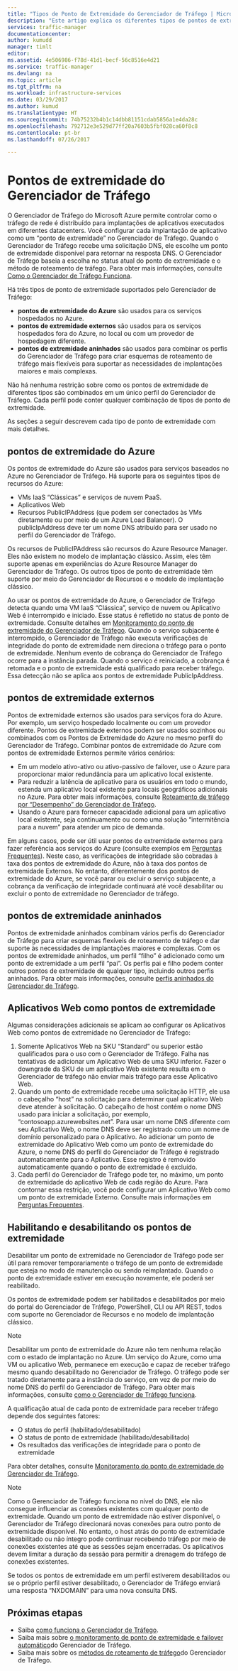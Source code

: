 ```yaml
---
title: "Tipos de Ponto de Extremidade do Gerenciador de Tráfego | Microsoft Docs"
description: "Este artigo explica os diferentes tipos de pontos de extremidade que podem ser usados com o Gerenciador de Tráfego do Azure"
services: traffic-manager
documentationcenter: 
author: kumudd
manager: timlt
editor: 
ms.assetid: 4e506986-f78d-41d1-becf-56c8516e4d21
ms.service: traffic-manager
ms.devlang: na
ms.topic: article
ms.tgt_pltfrm: na
ms.workload: infrastructure-services
ms.date: 03/29/2017
ms.author: kumud
ms.translationtype: HT
ms.sourcegitcommit: 74b75232b4b1c14dbb81151cdab5856a1e4da28c
ms.openlocfilehash: 792712e3e529d77ff20a7603b5fbf028ca60f8c8
ms.contentlocale: pt-br
ms.lasthandoff: 07/26/2017

---
```


# <a name="traffic-manager-endpoints"></a>Pontos de extremidade do Gerenciador de Tráfego
O Gerenciador de Tráfego do Microsoft Azure permite controlar como o tráfego de rede é distribuído para implantações de aplicativos executados em diferentes datacenters. Você configurar cada implantação de aplicativo como um “ponto de extremidade” no Gerenciador de Tráfego. Quando o Gerenciador de Tráfego recebe uma solicitação DNS, ele escolhe um ponto de extremidade disponível para retornar na resposta DNS. O Gerenciador de Tráfego baseia a escolha no status atual do ponto de extremidade e o método de roteamento de tráfego. Para obter mais informações, consulte [Como o Gerenciador de Tráfego Funciona](traffic-manager-how-traffic-manager-works.md).

Há três tipos de ponto de extremidade suportados pelo Gerenciador de Tráfego:
* **pontos de extremidade do Azure** são usados para os serviços hospedados no Azure.
* **pontos de extremidade externos** são usados para os serviços hospedados fora do Azure, no local ou com um provedor de hospedagem diferente.
* **pontos de extremidade aninhados** são usados para combinar os perfis do Gerenciador de Tráfego para criar esquemas de roteamento de tráfego mais flexíveis para suportar as necessidades de implantações maiores e mais complexas.

Não há nenhuma restrição sobre como os pontos de extremidade de diferentes tipos são combinados em um único perfil do Gerenciador de Tráfego. Cada perfil pode conter qualquer combinação de tipos de ponto de extremidade.

As seções a seguir descrevem cada tipo de ponto de extremidade com mais detalhes.

## <a name="azure-endpoints"></a>pontos de extremidade do Azure

Os pontos de extremidade do Azure são usados para serviços baseados no Azure no Gerenciador de Tráfego. Há suporte para os seguintes tipos de recursos do Azure:

* VMs IaaS “Clássicas” e serviços de nuvem PaaS.
* Aplicativos Web
* Recursos PublicIPAddress (que podem ser conectados às VMs diretamente ou por meio de um Azure Load Balancer). O publicIpAddress deve ter um nome DNS atribuído para ser usado no perfil do Gerenciador de Tráfego.

Os recursos de PublicIPAddress são recursos do Azure Resource Manager. Eles não existem no modelo de implantação clássico. Assim, eles têm suporte apenas em experiências do Azure Resource Manager do Gerenciador de Tráfego. Os outros tipos de ponto de extremidade têm suporte por meio do Gerenciador de Recursos e o modelo de implantação clássico.

Ao usar os pontos de extremidade do Azure, o Gerenciador de Tráfego detecta quando uma VM IaaS “Clássica”, serviço de nuvem ou Aplicativo Web é interrompido e iniciado. Esse status é refletido no status de ponto de extremidade. Consulte detalhes em [Monitoramento do ponto de extremidade do Gerenciador de Tráfego](traffic-manager-monitoring.md#endpoint-and-profile-status). Quando o serviço subjacente é interrompido, o Gerenciador de Tráfego não executa verificações de integridade do ponto de extremidade nem direciona o tráfego para o ponto de extremidade. Nenhum evento de cobrança do Gerenciador de Tráfego ocorre para a instância parada. Quando o serviço é reiniciado, a cobrança é retomada e o ponto de extremidade está qualificado para receber tráfego. Essa detecção não se aplica aos pontos de extremidade PublicIpAddress.

## <a name="external-endpoints"></a>pontos de extremidade externos

Pontos de extremidade externos são usados para serviços fora do Azure. Por exemplo, um serviço hospedado localmente ou com um provedor diferente. Pontos de extremidade externos podem ser usados sozinhos ou combinados com os Pontos de Extremidade do Azure no mesmo perfil do Gerenciador de Tráfego. Combinar pontos de extremidade do Azure com pontos de extremidade Externos permite vários cenários:

* Em um modelo ativo-ativo ou ativo-passivo de failover, use o Azure para proporcionar maior redundância para um aplicativo local existente.
* Para reduzir a latência de aplicativo para os usuários em todo o mundo, estenda um aplicativo local existente para locais geográficos adicionais no Azure. Para obter mais informações, consulte [Roteamento de tráfego por “Desempenho” do Gerenciador de Tráfego](traffic-manager-routing-methods.md#performance).
* Usando o Azure para fornecer capacidade adicional para um aplicativo local existente, seja continuamente ou como uma solução “intermitência para a nuvem” para atender um pico de demanda.

Em alguns casos, pode ser útil usar pontos de extremidade externos para fazer referência aos serviços do Azure (consulte exemplos em [	Perguntas Frequentes](traffic-manager-faqs.md#traffic-manager-endpoints)). Neste caso, as verificações de integridade são cobradas à taxa dos pontos de extremidade do Azure, não à taxa dos pontos de extremidade Externos. No entanto, diferentemente dos pontos de extremidade do Azure, se você parar ou excluir o serviço subjacente, a cobrança da verificação de integridade continuará até você desabilitar ou excluir o ponto de extremidade no Gerenciador de tráfego.

## <a name="nested-endpoints"></a>pontos de extremidade aninhados

Pontos de extremidade aninhados combinam vários perfis do Gerenciador de Tráfego para criar esquemas flexíveis de roteamento de tráfego e dar suporte às necessidades de implantações maiores e complexas. Com os pontos de extremidade aninhados, um perfil “filho” é adicionado como um ponto de extremidade a um perfil “pai”. Os perfis pai e filho podem conter outros pontos de extremidade de qualquer tipo, incluindo outros perfis aninhados. Para obter mais informações, consulte [perfis aninhados do Gerenciador de Tráfego](traffic-manager-nested-profiles.md).

## <a name="web-apps-as-endpoints"></a>Aplicativos Web como pontos de extremidade

Algumas considerações adicionais se aplicam ao configurar os Aplicativos Web como pontos de extremidade no Gerenciador de Tráfego:

1. Somente Aplicativos Web na SKU “Standard” ou superior estão qualificados para o uso com o Gerenciador de Tráfego. Falha nas tentativas de adicionar um Aplicativo Web de uma SKU inferior. Fazer o downgrade da SKU de um aplicativo Web existente resulta em o Gerenciador de tráfego não enviar mais tráfego para esse Aplicativo Web.
2. Quando um ponto de extremidade recebe uma solicitação HTTP, ele usa o cabeçalho “host” na solicitação para determinar qual aplicativo Web deve atender à solicitação. O cabeçalho de host contém o nome DNS usado para iniciar a solicitação, por exemplo, “contosoapp.azurewebsites.net”. Para usar um nome DNS diferente com seu Aplicativo Web, o nome DNS deve ser registrado como um nome de domínio personalizado para o Aplicativo. Ao adicionar um ponto de extremidade do Aplicativo Web como um ponto de extremidade do Azure, o nome DNS do perfil do Gerenciador de Tráfego é registrado automaticamente para o Aplicativo. Esse registro é removido automaticamente quando o ponto de extremidade é excluído.
3. Cada perfil do Gerenciador de Tráfego pode ter, no máximo, um ponto de extremidade do aplicativo Web de cada região do Azure. Para contornar essa restrição, você pode configurar um Aplicativo Web como um ponto de extremidade Externo. Consulte mais informações em [Perguntas Frequentes](traffic-manager-faqs.md#traffic-manager-endpoints).

## <a name="enabling-and-disabling-endpoints"></a>Habilitando e desabilitando os pontos de extremidade

Desabilitar um ponto de extremidade no Gerenciador de Tráfego pode ser útil para remover temporariamente o tráfego de um ponto de extremidade que esteja no modo de manutenção ou sendo reimplantado. Quando o ponto de extremidade estiver em execução novamente, ele poderá ser reabilitado.

Os pontos de extremidade podem ser habilitados e desabilitados por meio do portal do Gerenciador de Tráfego, PowerShell, CLI ou API REST, todos com suporte no Gerenciador de Recursos e no modelo de implantação clássico.

> [!NOTE]
> Desabilitar um ponto de extremidade do Azure não tem nenhuma relação com o estado de implantação no Azure. Um serviço do Azure, como uma VM ou aplicativo Web, permanece em execução e capaz de receber tráfego mesmo quando desabilitado no Gerenciador de Tráfego. O tráfego pode ser tratado diretamente para a instância do serviço, em vez de por meio do nome DNS do perfil do Gerenciador de Tráfego. Para obter mais informações, consulte [como o Gerenciador de Tráfego funciona](traffic-manager-how-traffic-manager-works.md).

A qualificação atual de cada ponto de extremidade para receber tráfego depende dos seguintes fatores:

* O status do perfil (habilitado/desabilitado)
* O status de ponto de extremidade (habilitado/desabilitado)
* Os resultados das verificações de integridade para o ponto de extremidade

Para obter detalhes, consulte [Monitoramento do ponto de extremidade do Gerenciador de Tráfego](traffic-manager-monitoring.md#endpoint-and-profile-status).

> [!NOTE]
> Como o Gerenciador de Tráfego funciona no nível do DNS, ele não consegue influenciar as conexões existentes com qualquer ponto de extremidade. Quando um ponto de extremidade não estiver disponível, o Gerenciador de Tráfego direcionará novas conexões para outro ponto de extremidade disponível. No entanto, o host atrás do ponto de extremidade desabilitado ou não íntegro pode continuar recebendo tráfego por meio de conexões existentes até que as sessões sejam encerradas. Os aplicativos devem limitar a duração da sessão para permitir a drenagem do tráfego de conexões existentes.

Se todos os pontos de extremidade em um perfil estiverem desabilitados ou se o próprio perfil estiver desabilitado, o Gerenciador de Tráfego enviará uma resposta “NXDOMAIN” para uma nova consulta DNS.


## <a name="next-steps"></a>Próximas etapas

* Saiba [como funciona o Gerenciador de Tráfego](traffic-manager-how-traffic-manager-works.md).
* Saiba mais sobre [o monitoramento de ponto de extremidade e failover automático](traffic-manager-monitoring.md)do Gerenciador de Tráfego.
* Saiba mais sobre os [métodos de roteamento de tráfego](traffic-manager-routing-methods.md)do Gerenciador de Tráfego.

